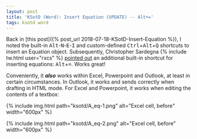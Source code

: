 ```yaml
---
layout: post
title: 'KSotD (Word): Insert Equation (UPDATE) -- Alt+='
tags: ksotd word
---
```


Back in [this post]({% post_url 2018-07-18-KSotD-Insert-Equation %}), I noted the built-in <kbd>Alt</kbd>-<kbd>N</kbd>-<kbd>E</kbd>-<kbd>I</kbd> and custom-defined <kbd>Ctrl</kbd>+<kbd>Alt</kbd>+<kbd>Q</kbd> shortcuts to insert an Equation object.  Subsequently, Christopher Sardegna {% include tw.html user="rxcs" %} [pointed out](https://twitter.com/rxcs/status/1030845953610141697) an additional built-in shortcut for inserting equations: <kbd>Alt</kbd>+<kbd>=</kbd>. Works great!

Conveniently, it ***also*** works within Excel, Powerpoint and Outlook, at least in certain circumstances.  In Outlook, it works and sends correctly when drafting in HTML mode. For Excel and Powerpoint, it works when editing the contents of a textbox:

{% include img.html path="ksotd/A_eq-1.png" alt="Excel cell, before" width="600px" %}

{% include img.html path="ksotd/A_eq-2.png" alt="Excel cell, before" width="600px" %}

